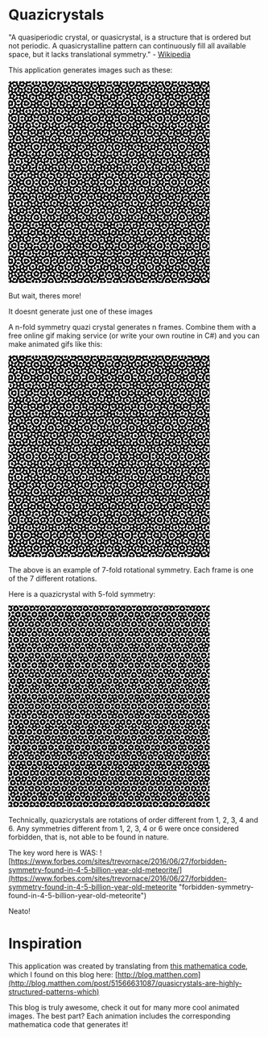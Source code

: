 # Quazicrystals


"A quasiperiodic crystal, or quasicrystal, is a structure that is ordered but not periodic. A quasicrystalline pattern can continuously fill all available space, but it lacks translational symmetry." - [Wikipedia](https://en.wikipedia.org/wiki/Quasicrystal)




This application generates images such as these:


![Quazicrystal](https://raw.githubusercontent.com/AdamWhiteHat/Quazicrystal/master/Quasicrystal_7FoldSym_400X400_1of7.png "Quazicrystal")

But wait, theres more!

It doesnt generate just one of these images

A n-fold symmetry quazi crystal generates n frames. Combine them with a free online gif making service (or write your own routine in C#) and you can make animated gifs like this:


![Animated Quazicrystal GIF](https://raw.githubusercontent.com/AdamWhiteHat/Quazicrystal/master/Quasicrystal_7FoldSym.gif "Animated gif")

The above is an example of 7-fold rotational symmetry. Each frame is one of the 7 different rotations.



Here is a quazicrystal with 5-fold symmetry:


![5-fold symmetry quazicrystal](https://raw.githubusercontent.com/AdamWhiteHat/Quazicrystal/master/Quasicrystal_5FoldSym.gif "5-fold symmetry quazicrystal")




Technically, quazicrystals are rotations of order different from 1, 2, 3, 4 and 6. Any symmetries different from 1, 2, 3, 4 or 6 were once considered forbidden, that is, not able to be found in nature.




The key word here is WAS: 
![https://www.forbes.com/sites/trevornace/2016/06/27/forbidden-symmetry-found-in-4-5-billion-year-old-meteorite/](https://www.forbes.com/sites/trevornace/2016/06/27/forbidden-symmetry-found-in-4-5-billion-year-old-meteorite "forbidden-symmetry-found-in-4-5-billion-year-old-meteorite")


Neato!





# Inspiration

This application was created by translating from [this mathematica code](https://pastebin.com/brVmtp2B), which I found on this blog here:
[http://blog.matthen.com](http://blog.matthen.com/post/51566631087/quasicrystals-are-highly-structured-patterns-which)

This blog is truly awesome, check it out for many more cool animated images. The best part? Each animation includes the corresponding mathematica code that generates it!



